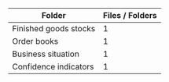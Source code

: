 | Folder                |   Files / Folders |
|-----------------------|-------------------|
| Finished goods stocks |                 1 |
| Order books           |                 1 |
| Business situation    |                 1 |
| Confidence indicators |                 1 |